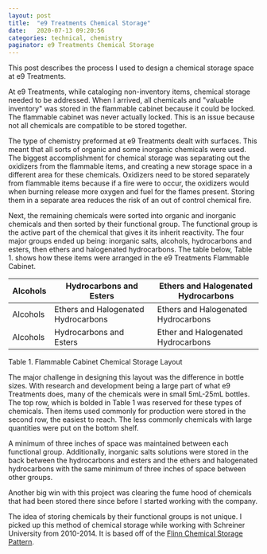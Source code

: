 ```yaml
---
layout: post
title:  "e9 Treatments Chemical Storage"
date:   2020-07-13 09:20:56
categories: technical, chemistry
paginator: e9 Treatments Chemical Storage
---
```


This post describes the process I used to design a chemical storage space at e9 Treatments.



At e9 Treatments, while cataloging non-inventory items, chemical storage needed to be addressed. When I arrived, all chemicals and "valuable inventory" was stored in the flammable cabinet because it could be locked. The flammable cabinet was never actually locked. This is an issue because not all chemicals are compatible to be stored together.



The type of chemistry preformed at e9 Treatments dealt with surfaces. This meant that all sorts of organic and some inorganic chemicals were used. The biggest accomplishment for chemical storage was separating out the oxidizers from the flammable items, and creating a new storage space in a different area for these chemicals. Oxidizers need to be stored separately from flammable items because if a fire were to occur, the oxidizers would when burning release more oxygen and fuel for the flames present. Storing them in a separate area reduces the risk of an out of control chemical fire.



Next, the remaining chemicals were sorted into organic and inorganic chemicals and then sorted by their functional group. The functional group is the active part of the chemical that gives it its inherit reactivity. The four major groups ended up being: inorganic salts, alcohols, hydrocarbons and esters, then ethers and halogenated hydrocarbons. The table below, Table 1. shows how these items were arranged in the e9 Treatments Flammable Cabinet.



|  Alcohols          |  Hydrocarbons and Esters         |  Ethers and Halogenated Hydrocarbons                |
|---         |---         |---         |
| Alcohols           |  Ethers and Halogenated Hydrocarbons              | Ethers and Halogenated Hydrocarbons    |
| Alcohols           |  Hydrocarbons and Esters         | Ether and Halogenated Hydrocarbons                 |



Table 1. Flammable Cabinet Chemical Storage Layout



The major challenge in designing this layout was the difference in bottle sizes. With research and development being a large part of what e9 Treatments does, many of the chemicals were in small 5mL-25mL bottles. The top row, which is bolded in Table 1 was reserved for these types of chemicals. Then items used commonly for production were stored in the second row, the easiest to reach. The less commonly chemicals with large quantities were put on the bottom shelf.



A minimum of three inches of space was maintained between each functional group. Additionally, inorganic salts solutions were stored in the back between the hydrocarbons and esters and the ethers and halogenated hydrocarbons with the same minimum of three inches of space between other groups.



Another big win with this project was clearing the fume hood of chemicals that had been stored there since before I started working with the company.



The idea of storing chemicals by their functional groups is not unique. I picked up this method of chemical storage while working with Schreiner University from 2010-2014. It is based off of the [Flinn Chemical Storage Pattern][link1].



[link1]:https://www.flinnsci.com/globalassets/flinn-scientific/all-product-images-rgb-jpegs/ap6196_2.jpg?v=cd899598415644c5855885ad6996d267
